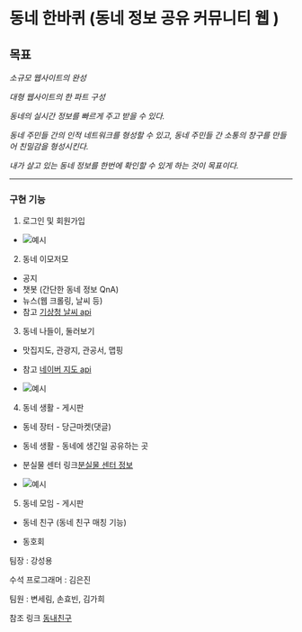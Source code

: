 # 동네 한바퀴 (동네 정보 공유 커뮤니티 웹 )

## 목표

_소규모 웹사이트의 완성_

_대형 웹사이트의 한 파트 구성_

_동네의 실시간 정보를 빠르게 주고 받을 수 있다._

_동네 주민들 간의 인적 네트워크를 형성할 수 있고, 동네 주민들 간 소통의 창구를 만들어 친밀감을 형성시킨다._

_내가 살고 있는 동네 정보를 한번에 확인할 수 있게 하는 것이 목표이다._

---

### 구현 기능

1. 로그인 및 회원가입

- ![예시]()

2. 동네 이모저모

- 공지
- 챗봇 (간단한 동네 정보 QnA)
- 뉴스(웹 크롤링, 날씨 등)
- 참고 [기상청 날씨 api](http://www.kma.go.kr/weather/lifenindustry/sevice_rss.jsp)

3. 동네 나들이, 둘러보기

- 맛집지도, 관광지, 관공서, 맵핑

- 참고 [네이버 지도 api](https://www.ncloud.com/product/applicationService/maps)

* ![예시]()

4. 동네 생활 - 게시판

- 동네 장터 - 당근마켓(댓글)

- 동네 생활 - 동네에 생긴일 공유하는 곳

- 분실물 센터 링크[분실물 센터 정보](https://www.lost112.go.kr/)

* ![예시]()

5. 동네 모임 - 게시판

- 동네 친구 (동네 친구 매칭 기능)

- 동호회

팀장 : 강성용

수석 프로그래머 : 김은진

팀원 : 변세림, 손효빈, 김가희

참조 링크 [동내친구](https://localfriend.kr/)
